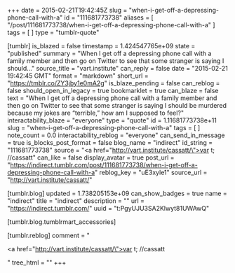 +++
date = 2015-02-21T19:42:45Z
slug = "when-i-get-off-a-depressing-phone-call-with-a"
id = "111681773738"
aliases = [ "/post/111681773738/when-i-get-off-a-depressing-phone-call-with-a" ]
tags = [ ]
type = "tumblr-quote"

[tumblr]
is_blazed = false
timestamp = 1.424547765e+09
state = "published"
summary = "When I get off a depressing phone call with a family member and then go on Twitter to see that some stranger is saying I should..."
source_title = "vart.institute"
can_reply = false
date = "2015-02-21 19:42:45 GMT"
format = "markdown"
short_url = "https://tmblr.co/ZY3jby1e0mA2g"
is_blaze_pending = false
can_reblog = false
should_open_in_legacy = true
bookmarklet = true
can_blaze = false
text = "When I get off a depressing phone call with a family member and then go on Twitter to see that some stranger is saying I should be murdered because my jokes are &ldquo;terrible,&rdquo; how am I supposed to feel?"
interactability_blaze = "everyone"
type = "quote"
id = 1.11681773738e+11
slug = "when-i-get-off-a-depressing-phone-call-with-a"
tags = [ ]
note_count = 0.0
interactability_reblog = "everyone"
can_send_in_message = true
is_blocks_post_format = false
blog_name = "indirect"
id_string = "111681773738"
source = "<a href=\"http://vart.institute/cassatt/\">var t; //cassatt</a>"
can_like = false
display_avatar = true
post_url = "https://indirect.tumblr.com/post/111681773738/when-i-get-off-a-depressing-phone-call-with-a"
reblog_key = "uE3xyle1"
source_url = "http://vart.institute/cassatt/"

[tumblr.blog]
updated = 1.738205153e+09
can_show_badges = true
name = "indirect"
title = "indirect"
description = ""
url = "https://indirect.tumblr.com/"
uuid = "t:PgyUJU3SA2Klwyt81UWAwQ"

[tumblr.blog.tumblrmart_accessories]

[tumblr.reblog]
comment = "<p><a href=\"http://vart.institute/cassatt/\">var t; //cassatt</a></p>"
tree_html = ""
+++
